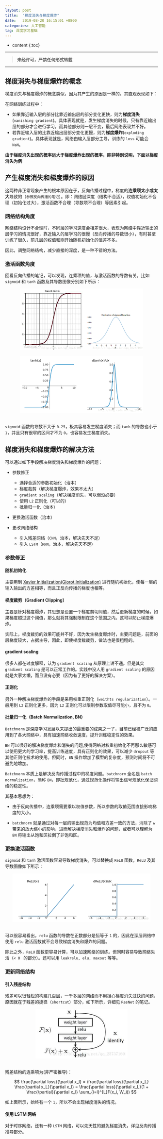 ```yaml
---
layout: post
title:  "梯度消失与梯度爆炸"
date:   2019-08-20 16:15:01 +0800
categories: 人工智能
tag: 深度学习基础
---
```


* content
{:toc}


****

> **未经许可，严禁任何形式转载**

****


## 梯度消失与梯度爆炸的概念

梯度消失与梯度爆炸的概念类似，因为其产生的原因是一样的。其直观表现如下：

在网络训练过程中：
- 如果靠近输入层的部分比靠近输出层的部分变化更快，则为**梯度消失**(`vanishing gradient`)。具体表现就是，发生梯度消失的时候，只有靠近输出层的部分才会进行学习，而其他部分则一层不变，最后网络表现并不好。
- 若靠近输入层的比靠近输出层部分变化更慢，则为**梯度爆炸**(`exploding gradient`)。具体表现就是，网络由输入层部分主导，训练的 `loss` 可能会 `NaN`。

**由于梯度消失出现的概率远大于梯度爆炸出现的概率，除非特别说明，下面以梯度消失为例**

## 产生梯度消失和梯度爆炸的原因

这两种非正常现象产生的根本原因在于，反向传播过程中，梯度的**连乘项太小或太大**导致的（`参照反向传播的笔记`）。即：网络层深度（结构不合适），权值初始化不合理（初始化过大），激活函数不合理（导数项不合理）等因素引起。

### 网络结构角度

网络结构设计不合理时，不同层的学习速度会相差很大，表现为网络中靠近输出的层学习的情况很好，靠近输入的层学习的很慢（反向传播的导数很小），有时甚至训练了很久，前几层的权值和刚开始随机初始化的值差不多。

因此，调整网络结构，减少直接的深度，是一种不错的方法。

### 激活函数角度

回看反向传播的笔记，可以发现，连乘项的值，与激活函数的导数有关。比如 `sigmoid` 和 `tanh` 函数及其导数图像分别如下所示：

<div style="text-align:center">
<img src="/images/激活函数角度.png" width="80%">
</div><br>

<div style="text-align:center">
<img src="/images/激活函数角度 2.png" width="80%">
</div><br>

`sigmoid` 函数的导数不大于 `0.25`，极其容易发生梯度消失；而 `tanh` 的导数也小于 `1`，并且只有很窄的区间才不为 `0`，也容易发生梯度消失。

## 梯度消失和梯度爆炸的解决方法

可以通过如下手段解决梯度消失和梯度爆炸的问题：

- 参数修正
    - 选择合适的参数初始化（治本）
    - 梯度裁剪（解决梯度爆炸，效果不太大）
    - `gradient scaling`（解决梯度消失，可以但没必要）
    - 使用 `L2` 正则化（可以的）
    - 批量归一化（治本）

- 更换激活函数（治本）
- 更改网络结构
    - 引入残差网络（`CNN`，治本，解决先天不足）
    - 引入 `LSTM`（`RNN`，治本，解决先天不足）

### 参数修正

#### 随机初始化

主要用到 [Xavier Initialization(Glorot Initialization)](http://proceedings.mlr.press/v9/glorot10a/glorot10a.pdf) 进行随机初始化，使每一层的输入输出的方差相等，而且正反向传播的梯度也相等。

#### 梯度裁剪（Gradient Clipping）

主要是针对梯度爆炸，其思想是设置一个梯度剪切阈值，然后更新梯度的时候，如果梯度超过这个阈值，那么就将其强制限制在这个范围之内。这可以防止梯度爆炸。

实际上，梯度裁剪的效果可能并不好，因为发生梯度爆炸时，主要问题是，前面的层梯度较大，占据主导，因此，即使梯度裁裁剪，做法也是很粗糙的。

#### gradient scaling

很多人都在过度解释，认为 `gradient scaling` 从原理上讲不通。但是其实 `gradient scaling` 是可以正常工作的。实践中没人用 `gradient scaling` 的原因就是大家太懒，而且没有必要（因为有了更好的解决方案）。

#### 正则化

另外一种解决梯度爆炸的手段是采用权重正则化（`weithts regularization`）。一般用到 `L2` 正则化更多，因为 `L2` 正则化可以限制参数取值尽可能小，且不为 `0`。

#### 批量归一化（Batch Normalization, BN）

`Batchnorm` 是深度学习发展以来提出的最重要的成果之一了，目前已经被广泛的应用到了各大网络中，具有加速网络收敛速度，提升训练稳定性的效果。

`BN` 可以很好的解决梯度爆炸和消失的问题,使得网络对权重初始化不再那么敏感可以使用更大的学习率，提高训练速度，具有正则化的效果，可以减少 `dropout` 等其他正则化技术的使用。但同时，`BN` 操作增加了模型的复杂度，预测时间将不可避免地增加。

`Batchnorm` 本质上是解决反向传播过程中的梯度问题。`batchnorm` 全名是 `batch normalization`，简称 `BN`，即批规范化，通过规范化操作将输出信号规范化保证网络的稳定性。

其基本思想为：  
- 由于反向传播中，连乘项需要乘以权值参数，所以参数的取值范围直接影响梯度的大小。  

- `batchnorm` 就是通过对每一层的输出规范为均值和方差一致的方法，消除了 `w` 带来的放大缩小的影响，进而解决梯度消失和爆炸的问题，或者可以理解为 `BN` 将输出从饱和区拉倒了非饱和区。

### 更换激活函数

`sigmoid` 和 `tanh` 激活函数容易导致梯度消失，可以替换成 `ReLU` 函数，`ReLU` 及其导数图像如下所示：

<div style="text-align:center">
<img src="/images/更换激活函数.png" width="90%">
</div><br>

可以很容易看出，`relu` 函数的导数在正数部分是恒等于 `1` 的，因此在深层网络中使用 `relu` 激活函数就不会导致梯度消失和爆炸的问题。

除此之外，`ReLU` 函数更容易计算，可以加速网络的训练。但同时容易导致网络失活（`< 0 ` 的部分）。还可以用 `leakrelu, elu, maxout` 等等。

### 更新网络结构

#### 引入残差结构

残差可以很轻松的构建几百层，一千多层的网络而不用担心梯度消失过快的问题，原因就在于残差的捷径（`shortcut`）部分，如下所示，详细见 `ResNet` 的笔记。

<div style="text-align:center">
<img src="/images/残差网络.jpeg" width="60%">
</div><br>

残差结构的连乘项为(非严密推导)：

$$
\frac{\partial loss}{\partial x_l} = \frac{\partial loss}{\partial x_L} \frac{\partial x_L}{\partial x_l} = \frac{\partial loss}{\partial x_L}(1 + \frac{\partial}{\partial x_l} \sum_{i=l}^{L}F(x_i, W_i))
$$

如上面所示，始终有一个 `1`，所以不会出现梯度消失的情况。

#### 使用 LSTM 网络

对于时序网络，还有一种  `LSTM` 网络，可以先天性的避免梯度消失，详见反向传播推导部分。

